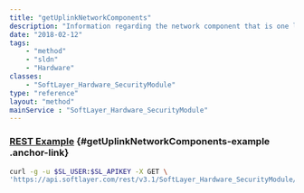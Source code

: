 ```yaml
---
title: "getUplinkNetworkComponents"
description: "Information regarding the network component that is one level higher than a piece of hardware on the network infrastructure."
date: "2018-02-12"
tags:
    - "method"
    - "sldn"
    - "Hardware"
classes:
    - "SoftLayer_Hardware_SecurityModule"
type: "reference"
layout: "method"
mainService : "SoftLayer_Hardware_SecurityModule"
---
```


### [REST Example](#getUplinkNetworkComponents-example) <a href="/article/rest/"><i class="fas fa-question"></i></a> {#getUplinkNetworkComponents-example .anchor-link} 
```bash
curl -g -u $SL_USER:$SL_APIKEY -X GET \
'https://api.softlayer.com/rest/v3.1/SoftLayer_Hardware_SecurityModule/{SoftLayer_Hardware_SecurityModuleID}/getUplinkNetworkComponents'
```
